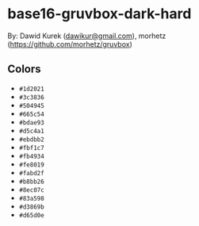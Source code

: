 # base16-gruvbox-dark-hard

By: Dawid Kurek (dawikur@gmail.com), morhetz (https://github.com/morhetz/gruvbox)

## Colors

* `#1d2021`
* `#3c3836`
* `#504945`
* `#665c54`
* `#bdae93`
* `#d5c4a1`
* `#ebdbb2`
* `#fbf1c7`
* `#fb4934`
* `#fe8019`
* `#fabd2f`
* `#b8bb26`
* `#8ec07c`
* `#83a598`
* `#d3869b`
* `#d65d0e`
